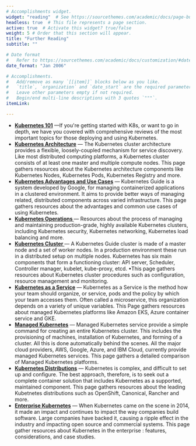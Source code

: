 ```yaml
---
# Accomplishments widget.
widget: "reading"  # See https://sourcethemes.com/academic/docs/page-builder/
headless: true  # This file represents a page section.
active: true  # Activate this widget? true/false
weight: 5 # Order that this section will appear.
title: "Further Reading"
subtitle: ""

# Date format
#   Refer to https://sourcethemes.com/academic/docs/customization/#date-format
date_format: "Jan 2006"

# Accomplishments.
#   Add/remove as many `[[item]]` blocks below as you like.
#   `title`, `organization` and `date_start` are the required parameters.
#   Leave other parameters empty if not required.
#   Begin/end multi-line descriptions with 3 quotes `"""`.
itemLink:

---
```


- **[Kubernetes 101](/display/containers/kubernetes+101)**  —If you're getting started with K8s, or want to go in depth, we have you covered with comprehensive reviews of the most important topics for those deploying and using Kubernetes.
- **[Kubernetes Architecture](/display/containers/kubernetes+architecture)**  — The Kubernetes cluster architecture provides a flexible, loosely-coupled mechanism for service discovery. Like most distributed computing platforms, a Kubernetes cluster consists of at least one master and multiple compute nodes. This page gathers resources about the Kubernetes architecture components like Kubernetes Nodes, Kubernetes Pods, Kubernetes Registry and more.
- **[Kubernetes Advantages and Use Cases](/display/containers/kubernetes+advantages+and+use+cases)**  — Kubernetes Guide is a system developed by Google, for managing containerized applications in a clustered environment. It aims to provide better ways of managing related, distributed components across varied infrastructure. This page gathers resources about the advantages and common use cases of using Kubernetes.
- **[Kubernetes Operations ](/display/containers/kubernetes+operations)**  — Resources about the process of managing and maintaining production-grade, highly available Kubernetes clusters, including Kubernetes security, Kubernetes networking, Kubernetes load balancing and more.
- **[Kubernetes Cluster ](/display/containers/kubernetes+cluster )**  — A Kubernetes Guide cluster is made of a master node and a set of worker nodes. In a production environment these run in a distributed setup on multiple nodes. Kubernetes has six main components that form a functioning cluster: API server, Scheduler, Controller manager, kubelet, kube-proxy, etcd. •This page gathers resources about Kubernetes cluster procedures such as configuration, resource management and monitoring.
- **[Kubernetes as a Service](/display/containers/kubernetes+as+a+service)**  — Kubernetes as a Service is the method how your team should organize, or service, pods and the policy by which your team accesses them. Often called a microservice, this organization depends on a variety of unique variables. This Page gathers resources about managed Kubernetes platforms like Amazon EKS, Azure container service and GKE.
- **[Managed Kubernetes](/display/containers/managed+kubernetes)**  — Managed Kubernetes service provide a simple command for creating an entire Kubernetes cluster. This includes the provisioning of machines, installation of Kubernetes, and forming of a cluster. All this is done automatically behind the scenes. All the major cloud providers, AWS, Google, Azure, and IBM Cloud, currently provide managed Kubernetes services. This page gathers a detailed comparison of Managed Kubernetes platforms.
- **[Kubernetes Distributions](/display/containers/kubernetes+distributions)**  —  Kubernetes is complex, and difficult to set up and configure. The best approach, therefore, is to seek out a complete container solution that includes Kubernetes as a supported, maintained component. This page gathers resources about the leading Kubetnetes distributions such as OpenShift, Canonical, Rancher and more.
- **[Enterprise Kubernetes](/display/containers/enterprise+kubernetes)**  —  When Kubernetes came on the scene in 2014, it made an impact and continues to impact the way companies build software. Large companies have backed it, causing a ripple effect in the industry and impacting open source and commercial systems. This page gather resources about Kubernetes in the enterprise : features, considerations, and case studies.

